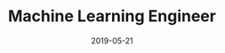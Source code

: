 ---
date: '2019-05-21'
title: 'Machine Learning Engineer'
company: 'BMO (AML)'
location: 'Chicago, IL'
range: 'May 2019 - March 2021'
url: 'https://www.bmo.com/en-us/main/personal/'
tag: 'Klaviyo'
technologies: ['Python', 'NLP', 'Machine Learning', 'Anomaly Detection', 'AWS', 'Hadoop', 'Apache Spark']
---